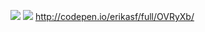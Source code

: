![]('http://erikasf.com/media/uploads/2015/05/screen.jpeg') 
![]('https://nimbus.everhelper.me/client/notes/share/217982/Kx1TSTbBcG3XPTtb7Xn7y9A45RQ420EH/')
http://codepen.io/erikasf/full/OVRyXb/
